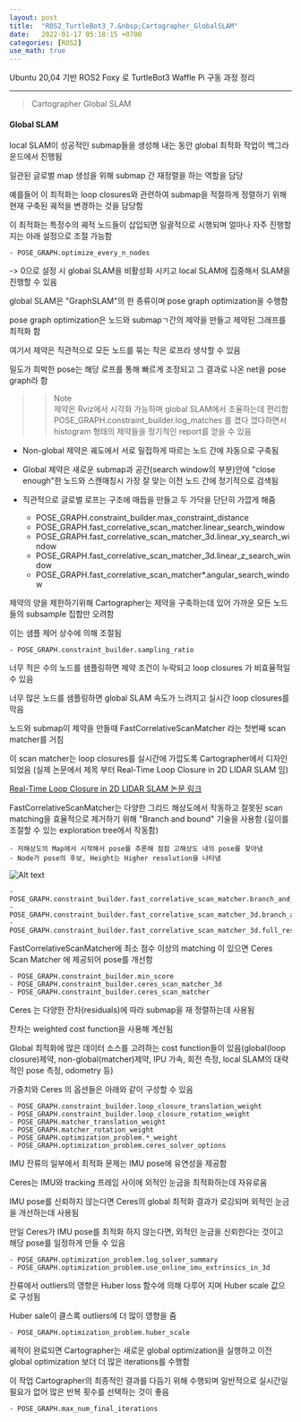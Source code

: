 ```yaml
---
layout: post
title:  "ROS2_TurtleBot3_7.&nbsp;Cartographer_GlobalSLAM"
date:   2022-01-17 05:18:15 +0700
categories: [ROS2]
use_math: true
---
```


Ubuntu 20,04 기반 ROS2 Foxy 로 TurtleBot3 Waffle Pi 구동 과정 정리

---

> Cartographer Global SLAM

#### Global SLAM

local SLAM이 성공적인 submap들을 생성해 내는 동안 global 최적화 작업이 백그라운드에서 진행됨

일관된 글로벌 map 생성을 위해 submap 간 재정렬을 하는 역할을 담당

예를들어 이 최적화는 loop closures와 관련하여 submap을 적절하게 정렬하기 위해 현재 구축된 궤적을 변경하는 것을 담당함

이 최적화는 특정수의 궤적 노드들이 삽입되면 일괄적으로 시행되며 얼마나 자주 진행할지는 아래 설정으로 조절 가능함

    - POSE_GRAPH.optimize_every_n_nodes

-> 0으로 설정 시 global SLAM을 비활성화 시키고 local SLAM에 집중해서 SLAM을 진행할 수 있음

global SLAM은 "GraphSLAM"의 한 종류이며 pose graph optimization을 수행함

pose graph optimization은 노드와 submapㄱ간의 제약을 만들고 제약된 그래프를 최적화 함

여기서 제약은 직관적으로 모든 노드를 묶는 작은 로프라 생삭할 수 있음

밀도가 희박한 pose는 해당 로프를 통해 빠르게 조정되고 그 결과로 나온 net을 pose graph라 함

>> Note \
>> 제약은 Rviz에서 시각화 가능하며 global SLAM에서 조율하는데 편리함 \
>> POSE_GRAPH.constraint_builder.log_matches 를 켰다 껐다하면서 histogram 형태의 제약들을 정기적인 report를 얻을 수 있음

- Non-global 제약은 궤도에서 서로 밀접하게 따르는 노드 간에 자동으로 구축됨
- Global 제약은 새로운 submap과 공간(search window의 부분)안에 "close enough"한 노드와 스캔매칭시 가장 잘 맞는 이전 노드 간에 정기적으로 검색됨
- 직관적으로 글로벌 로프는 구조에 매듭을 만들고 두 가닥을 단단히 가깝게 해줌

    - POSE_GRAPH.constraint_builder.max_constraint_distance
    - POSE_GRAPH.fast_correlative_scan_matcher.linear_search_window
    - POSE_GRAPH.fast_correlative_scan_matcher_3d.linear_xy_search_window
    - POSE_GRAPH.fast_correlative_scan_matcher_3d.linear_z_search_window
    - POSE_GRAPH.fast_correlative_scan_matcher*.angular_search_window

제약의 양을 제한하기위해 Cartographer는 제약을 구축하는데 있어 가까운 모든 노드들의 subsample 집합만 오려함

이는 샘플 제어 상수에 의해 조절됨

    - POSE_GRAPH.constraint_builder.sampling_ratio

너무 적은 수의 노드를 샘플링하면 제약 조건이 누락되고 loop closures 가 비효율적일 수 있음

너무 많은 노드를 샘플링하면 global SLAM 속도가 느려지고 실시간 loop closures를 막음

노드와 submap이 제약을 만들때 FastCorrelativeScanMatcher 라는 첫번째 scan matcher를 거침

이 scan matcher는 loop closures를 실시간에 가깝도록 Cartographer에서 디자인 되었음
(실제 논문에서 제목 부터 Real-Time Loop Closure in 2D LIDAR SLAM 임)

[Real-Time Loop Closure in 2D LIDAR SLAM 논문 링크](https://static.googleusercontent.com/media/research.google.com/en//pubs/archive/45466.pdf)

FastCorrelativeScanMatcher는 다양한 그리드 해상도에서 작동하고 잘못된 scan matching을 효율적으로 제거하기 위해 "Branch and bound" 기술을 사용함
(깊이를 조절할 수 있는 exploration tree에서 작동함)

    - 저해상도의 Map에서 시작해서 pose를 추론해 점점 고해상도 내의 pose를 찾아냄
    - Node가 pose의 후보, Height는 Higher resolution을 나타냄

![Alt text](http://leesangwon0114.github.io/static/img/ROS2/5.14.png)

    - POSE_GRAPH.constraint_builder.fast_correlative_scan_matcher.branch_and_bound_depth
    - POSE_GRAPH.constraint_builder.fast_correlative_scan_matcher_3d.branch_and_bound_depth
    - POSE_GRAPH.constraint_builder.fast_correlative_scan_matcher_3d.full_resolution_depth

FastCorrelativeScanMatcher에 최소 점수 이상의 matching 이 있으면 Ceres Scan Matcher 에 제공되어 pose를 개선함

    - POSE_GRAPH.constraint_builder.min_score
    - POSE_GRAPH.constraint_builder.ceres_scan_matcher_3d
    - POSE_GRAPH.constraint_builder.ceres_scan_matcher

Ceres 는 다양한 잔차(residuals)에 따라 submap을 재 정렬하는데 사용됨

잔차는 weighted cost function을 사용해 계산됨

Global 최적화에 많은 데이터 소스를 고려하는 cost function들이 있음(global(loop closure)제약, non-global(matcher)제약, IPU 가속, 회전 측정, local SLAM의 대략적인 pose 측정, odometry 등)

가중치와 Ceres 의 옵션들은 아래와 같이 구성할 수 있음

    - POSE_GRAPH.constraint_builder.loop_closure_translation_weight
    - POSE_GRAPH.constraint_builder.loop_closure_rotation_weight
    - POSE_GRAPH.matcher_translation_weight
    - POSE_GRAPH.matcher_rotation_weight
    - POSE_GRAPH.optimization_problem.*_weight
    - POSE_GRAPH.optimization_problem.ceres_solver_options

IMU 잔류의 일부에서 최적화 문제는 IMU pose에 유연성을 제공함

Ceres는 IMU와 tracking 프레임 사이에 외적인 눈금을 최적화하는데 자유로움

IMU pose를 신뢰하지 않는다면 Ceres의 global 최적화 결과가 로깅되며 외적인 눈금을 개선하는데 사용됨

만일 Ceres가 IMU pose를 최적화 하지 않는다면, 외적인 눈금을 신뢰한다는 것이고 해당 pose를 일정하게 만들 수 있음

    - POSE_GRAPH.optimization_problem.log_solver_summary
    - POSE_GRAPH.optimization_problem.use_online_imu_extrinsics_in_3d

잔류에서 outliers의 영향은 Huber loss 함수에 의해 다루어 지며 Huber scale 값으로 구성됨

Huber sale이 클스록 outliers에 더 많이 영향을 줌

    - POSE_GRAPH.optimization_problem.huber_scale

궤적이 완료되면 Cartographer는 새로운 global optimization을 실행하고 이전 global optimization 보더 더 많은 iterations를 수행함

이 작업 Cartographer의 최종적인 결과를 다듬기 위해 수행되며 일반적으로 실시간일 필요가 없어 많은 반복 횟수를 선택하는 것이 좋음

    - POSE_GRAPH.max_num_final_iterations
